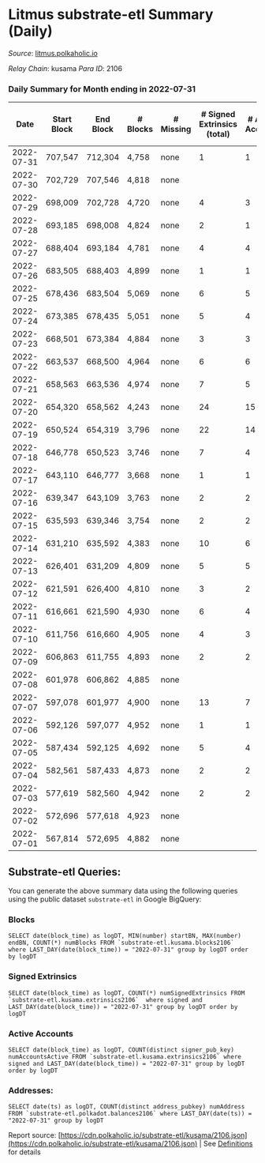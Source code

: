 # Litmus substrate-etl Summary (Daily)

_Source_: [litmus.polkaholic.io](https://litmus.polkaholic.io)

*Relay Chain*: kusama
*Para ID*: 2106



### Daily Summary for Month ending in 2022-07-31


| Date | Start Block | End Block | # Blocks | # Missing | # Signed Extrinsics (total) | # Active Accounts | # Addresses with Balances | # Events | # Transfers | # XCM Transfers In | # XCM Transfers Out |
| ---- | ----------- | --------- | -------- | --------- | --------------------------- | ----------------- | ------------------------- | -------- | ----------- | ------------------ | ------------------- |
| 2022-07-31 | 707,547 | 712,304 | 4,758 | none  | 1 | 1 | 3,832 | 9,523 |   |   |   |
| 2022-07-30 | 702,729 | 707,546 | 4,818 | none  |  |  | 3,832 | 9,642 |   |   |   |
| 2022-07-29 | 698,009 | 702,728 | 4,720 | none  | 4 | 3 | 3,832 | 9,459 |   |   |   |
| 2022-07-28 | 693,185 | 698,008 | 4,824 | none  | 2 | 1 | 3,832 | 9,660 |   |   |   |
| 2022-07-27 | 688,404 | 693,184 | 4,781 | none  | 4 | 4 | 3,832 | 9,587 | 1 ($4.08) |   | 1 ($4.06) |
| 2022-07-26 | 683,505 | 688,403 | 4,899 | none  | 1 | 1 | 3,832 | 9,806 |   |   |   |
| 2022-07-25 | 678,436 | 683,504 | 5,069 | none  | 6 | 5 | 3,832 | 10,188 | 1 ($4.08) | 1 ($2.45) | 1 ($4.06) |
| 2022-07-24 | 673,385 | 678,435 | 5,051 | none  | 5 | 4 | 3,830 | 10,133 |   |   |   |
| 2022-07-23 | 668,501 | 673,384 | 4,884 | none  | 3 | 3 | 3,830 | 9,785 |   |   |   |
| 2022-07-22 | 663,537 | 668,500 | 4,964 | none  | 6 | 6 | 3,830 | 9,962 |   |   |   |
| 2022-07-21 | 658,563 | 663,536 | 4,974 | none  | 7 | 5 | 3,830 | 10,002 | 1 ($0.80) |   | 1 ($0.78) |
| 2022-07-20 | 654,320 | 658,562 | 4,243 | none  | 24 | 15 | 3,829 | 8,609 |   |   |   |
| 2022-07-19 | 650,524 | 654,319 | 3,796 | none  | 22 | 14 | 3,828 | 7,716 |   |   |   |
| 2022-07-18 | 646,778 | 650,523 | 3,746 | none  | 7 | 4 | 3,827 | 7,528 |   |   |   |
| 2022-07-17 | 643,110 | 646,777 | 3,668 | none  | 1 | 1 | 3,827 | 7,343 |   |   |   |
| 2022-07-16 | 639,347 | 643,109 | 3,763 | none  | 2 | 2 | 3,827 | 7,537 |   |   |   |
| 2022-07-15 | 635,593 | 639,346 | 3,754 | none  | 2 | 2 | 3,827 | 7,520 |   |   |   |
| 2022-07-14 | 631,210 | 635,592 | 4,383 | none  | 10 | 6 | 3,827 | 8,894 | 18 ($1,331.27) |   |   |
| 2022-07-13 | 626,401 | 631,209 | 4,809 | none  | 5 | 5 | 3,831 | 9,649 |   |   |   |
| 2022-07-12 | 621,591 | 626,400 | 4,810 | none  | 3 | 2 | 3,831 | 9,645 |   |   |   |
| 2022-07-11 | 616,661 | 621,590 | 4,930 | none  | 6 | 4 | 3,831 | 9,902 |   |   |   |
| 2022-07-10 | 611,756 | 616,660 | 4,905 | none  | 4 | 3 | 3,831 | 9,833 |   |   |   |
| 2022-07-09 | 606,863 | 611,755 | 4,893 | none  | 2 | 2 | 3,831 | 9,798 |   |   |   |
| 2022-07-08 | 601,978 | 606,862 | 4,885 | none  |  |  | 3,831 | 9,776 |   |   |   |
| 2022-07-07 | 597,078 | 601,977 | 4,900 | none  | 13 | 7 | 3,831 | 9,891 |   |   |   |
| 2022-07-06 | 592,126 | 597,077 | 4,952 | none  | 1 | 1 | 3,831 | 9,911 |   |   |   |
| 2022-07-05 | 587,434 | 592,125 | 4,692 | none  | 5 | 4 | 3,831 | 9,416 |   |   |   |
| 2022-07-04 | 582,561 | 587,433 | 4,873 | none  | 2 | 2 | 3,831 | 9,759 |   |   |   |
| 2022-07-03 | 577,619 | 582,560 | 4,942 | none  | 2 | 2 | 3,831 | 9,897 |   |   |   |
| 2022-07-02 | 572,696 | 577,618 | 4,923 | none  |  |  | 3,831 | 9,848 |   |   |   |
| 2022-07-01 | 567,814 | 572,695 | 4,882 | none  |  |  | 3,831 | 9,767 |   |   |   |

## Substrate-etl Queries:
You can generate the above summary data using the following queries using the public dataset `substrate-etl` in Google BigQuery:


### Blocks
```
SELECT date(block_time) as logDT, MIN(number) startBN, MAX(number) endBN, COUNT(*) numBlocks FROM `substrate-etl.kusama.blocks2106`  where LAST_DAY(date(block_time)) = "2022-07-31" group by logDT order by logDT
```


### Signed Extrinsics
```
SELECT date(block_time) as logDT, COUNT(*) numSignedExtrinsics FROM `substrate-etl.kusama.extrinsics2106`  where signed and LAST_DAY(date(block_time)) = "2022-07-31" group by logDT order by logDT
```


### Active Accounts
```
SELECT date(block_time) as logDT, COUNT(distinct signer_pub_key) numAccountsActive FROM `substrate-etl.kusama.extrinsics2106` where signed and LAST_DAY(date(block_time)) = "2022-07-31" group by logDT order by logDT
```


### Addresses:
```
SELECT date(ts) as logDT, COUNT(distinct address_pubkey) numAddress FROM `substrate-etl.polkadot.balances2106` where LAST_DAY(date(ts)) = "2022-07-31" group by logDT
```



Report source: [https://cdn.polkaholic.io/substrate-etl/kusama/2106.json](https://cdn.polkaholic.io/substrate-etl/kusama/2106.json) | See [Definitions](/DEFINITIONS.md) for details

